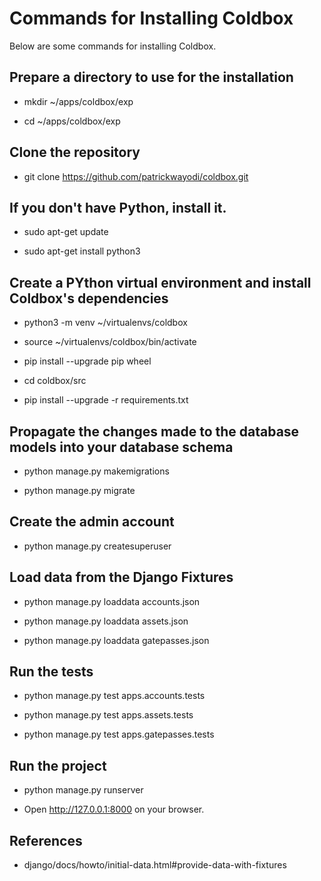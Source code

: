 Commands for Installing Coldbox
===============================


Below are some commands for installing Coldbox.


## Prepare a directory to use for the installation

* mkdir ~/apps/coldbox/exp

* cd ~/apps/coldbox/exp


## Clone the repository

* git clone https://github.com/patrickwayodi/coldbox.git


## If you don't have Python, install it.

* sudo apt-get update

* sudo apt-get install python3


## Create a PYthon virtual environment and install Coldbox's dependencies

* python3 -m venv ~/virtualenvs/coldbox

* source ~/virtualenvs/coldbox/bin/activate

* pip install --upgrade pip wheel

* cd coldbox/src

* pip install --upgrade -r requirements.txt


## Propagate the changes made to the database models into your database schema

* python manage.py makemigrations

* python manage.py migrate


## Create the admin account

* python manage.py createsuperuser


## Load data from the Django Fixtures

* python manage.py loaddata accounts.json

* python manage.py loaddata assets.json

* python manage.py loaddata gatepasses.json


## Run the tests

* python manage.py test apps.accounts.tests

* python manage.py test apps.assets.tests

* python manage.py test apps.gatepasses.tests


## Run the project

* python manage.py runserver

* Open http://127.0.0.1:8000 on your browser.


## References

* django/docs/howto/initial-data.html#provide-data-with-fixtures
